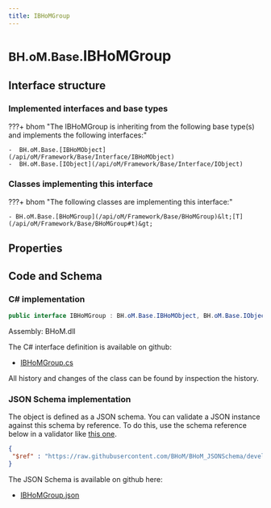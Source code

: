 ```yaml
---
title: IBHoMGroup
---
```


# <small>BH.oM.Base.</small>**IBHoMGroup**



## Interface structure

### Implemented interfaces and base types

???+ bhom "The IBHoMGroup is inheriting from the following base type(s) and implements the following interfaces:"

    -  BH.oM.Base.[IBHoMObject](/api/oM/Framework/Base/Interface/IBHoMObject)
    -  BH.oM.Base.[IObject](/api/oM/Framework/Base/Interface/IObject)


### Classes implementing this interface

???+ bhom "The following classes are implementing this interface:"

    - BH.oM.Base.[BHoMGroup](/api/oM/Framework/Base/BHoMGroup)&lt;[T](/api/oM/Framework/Base/BHoMGroup#t)&gt;


## Properties

## Code and Schema

### C# implementation

``` C# title="C#"
public interface IBHoMGroup : BH.oM.Base.IBHoMObject, BH.oM.Base.IObject
```

Assembly: BHoM.dll

The C# interface definition is available on github:

- [IBHoMGroup.cs](https://github.com/BHoM/BHoM/blob/develop/BHoM/Interface\IBHoMGroup.cs)

All history and changes of the class can be found by inspection the history.
### JSON Schema implementation

The object is defined as a JSON schema. You can validate a JSON instance against this schema by reference. To do this, use the schema reference below in a validator like [this one](https://www.jsonschemavalidator.net/).

``` json title="JSON Schema"
{
 "$ref" : "https://raw.githubusercontent.com/BHoM/BHoM_JSONSchema/develop/BHoM/IBHoMGroup.json"
}
```

The JSON Schema is available on github here:

- [IBHoMGroup.json](https://github.com/BHoM/BHoM_JSONSchema/blob/develop/BHoM/IBHoMGroup.json)
